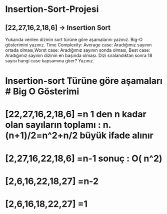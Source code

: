 # Insertion-Sort-Projesi
## [22,27,16,2,18,6] -> Insertion Sort

Yukarıda verilen dizinin sort türüne göre aşamalarını yazınız.
Big-O gösterimini yazınız.
Time Complexity: Average case: Aradığımız sayının ortada olması,Worst case: Aradığımız sayının sonda olması, Best case: Aradığımız sayının dizinin en başında olması.
Dizi sıralandıktan sonra 18 sayısı hangi case kapsamına girer? Yazınız.
  
 # Insertion-sort Türüne göre aşamaları                      # Big O Gösterimi
 # [22,27,16,2,18,6]                        =n               1 den n kadar olan sayıların toplamı : n.(n+1)/2=n^2+n/2 büyük ifade alınır 
 # [2,27,16,22,18,6]                        =n-1                                                    sonuç : O( n^2)
 # [2,6,16,22,18,27]                        =n-2
 # [2,6,16,18,22,27]                        =1

 
